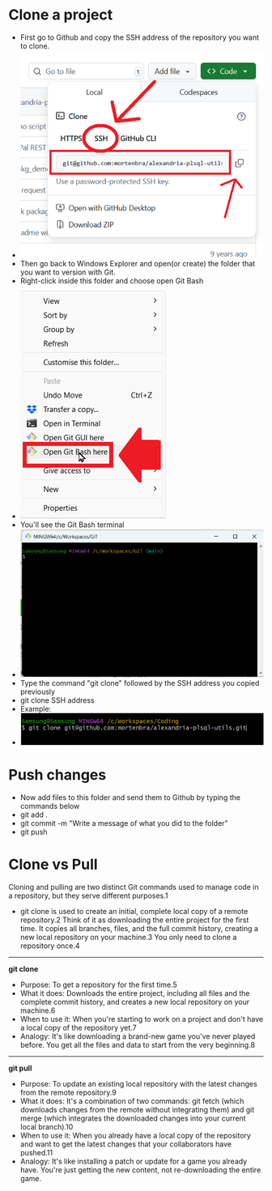 # Clone a project
- First go to Github and copy the SSH address of the repository you want to clone.
- ![alt text](images/image022.png)
- Then go back to Windows Explorer and open(or create) the folder that you want to version with Git.
- Right-click inside this folder and choose open Git Bash
- ![alt text](images/image010.png)
- You'll see the Git Bash terminal
- ![alt text](images/image009.png)
- Type the command "git clone" followed by the SSH address you copied previously
- git clone SSH address
- Example:
- ![alt text](images/image021.png)
  
# Push changes
- Now add files to this folder and send them to Github by typing the commands below
- git add .
- git commit -m "Write a message of what you did to the folder"
- git push

# Clone vs Pull

Cloning and pulling are two distinct Git commands used to manage code in a repository, but they serve different purposes.1
- git clone is used to create an initial, complete local copy of a remote repository.2 Think of it as downloading the entire project for the first time. It copies all branches, files, and the full commit history, creating a new local repository on your machine.3 You only need to clone a repository once.4
---

**git clone**

- Purpose: To get a repository for the first time.5
- What it does: Downloads the entire project, including all files and the complete commit history, and creates a new local repository on your machine.6
- When to use it: When you're starting to work on a project and don't have a local copy of the repository yet.7
- Analogy: It's like downloading a brand-new game you've never played before. You get all the files and data to start from the very beginning.8
---

**git pull**

- Purpose: To update an existing local repository with the latest changes from the remote repository.9
- What it does: It's a combination of two commands: git fetch (which downloads changes from the remote without integrating them) and git merge (which integrates the downloaded changes into your current local branch).10
- When to use it: When you already have a local copy of the repository and want to get the latest changes that your collaborators have pushed.11
- Analogy: It's like installing a patch or update for a game you already have. You're just getting the new content, not re-downloading the entire game.